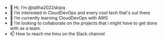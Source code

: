 - 👋 Hi, I’m @tallha2022skipq
- 👀 I’m interested in CloudDevOps and every cool tech that's out there
- 🌱 I’m currently learning CloudDevOps with AWS
- 💞️ I’m looking to collaborate on the projects that i might have to get done with as a team.
- 📫 How to reach me hmu on the Slack channel

<!---
tallha2022skipq/tallha2022skipq is a ✨ special ✨ repository because its `README.md` (this file) appears on your GitHub profile.
You can click the Preview link to take a look at your changes.
--->
